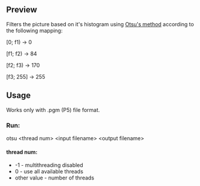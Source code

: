  ## Preview
 
Filters the picture based on it's histogram using  [Otsu's method](https://en.wikipedia.org/wiki/Otsu%27s_method) according to the following mapping:

[0; f1) -> 0

[f1; f2) -> 84

[f2; f3) -> 170

[f3; 255] -> 255

 ## Usage

 Works only with .pgm (P5) file format.

 ### Run:

 otsu \<thread num> \<input filename> \<output filename>

  #### thread num:

  - -1 - multithreading disabled
  -  0 - use all available threads
  -  other value - number of threads

